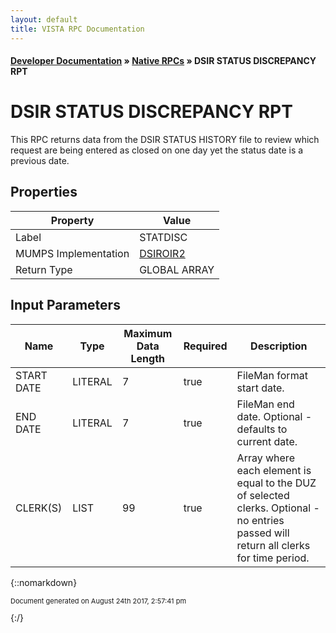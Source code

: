 ```yaml
---
layout: default
title: VISTA RPC Documentation
---
```


#### [Developer Documentation](../index) &#187; [Native RPCs](TableOfContents) &#187; DSIR STATUS DISCREPANCY RPT<br/>
# DSIR STATUS DISCREPANCY RPT

This RPC returns data from the DSIR STATUS HISTORY file to review which request are being entered as closed on one day yet the status date is a previous date.

## Properties

Property | Value
--- | ---
Label | STATDISC
MUMPS Implementation | [DSIROIR2](http://code.osehra.org/dox/Routine_DSIROIR2_source.html)
Return Type | GLOBAL ARRAY


## Input Parameters

Name | Type | Maximum Data Length | Required | Description
--- | --- | --- | --- | ---
START DATE | LITERAL | 7 | true | FileMan format start date.
END DATE | LITERAL | 7 | true | FileMan end date. Optional - defaults to current date.
CLERK(S) | LIST | 99 | true | Array where each element is equal to the DUZ of selected clerks.  Optional - no entries passed will return all clerks for time period.



{::nomarkdown} <br/><p style="font-size: 11px">Document generated on August 24th 2017, 2:57:41 pm</p>{:/}